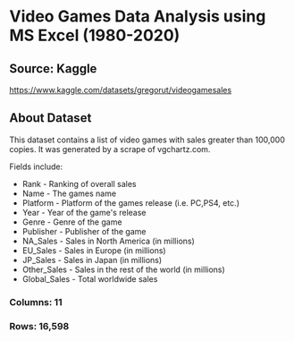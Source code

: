# Video Games Data Analysis using MS Excel (1980-2020)
## Source: Kaggle
https://www.kaggle.com/datasets/gregorut/videogamesales

## About Dataset
This dataset contains a list of video games with sales greater than 100,000 copies. It was generated by a scrape of vgchartz.com.

Fields include:

 - Rank - Ranking of overall sales
 - Name - The games name
 - Platform - Platform of the games release (i.e. PC,PS4, etc.)
 - Year - Year of the game's release
 - Genre - Genre of the game
 - Publisher - Publisher of the game
 - NA_Sales - Sales in North America (in millions)
 - EU_Sales - Sales in Europe (in millions)
 - JP_Sales - Sales in Japan (in millions)
 - Other_Sales - Sales in the rest of the world (in millions)
 - Global_Sales - Total worldwide sales

### Columns: 11
### Rows: 16,598
